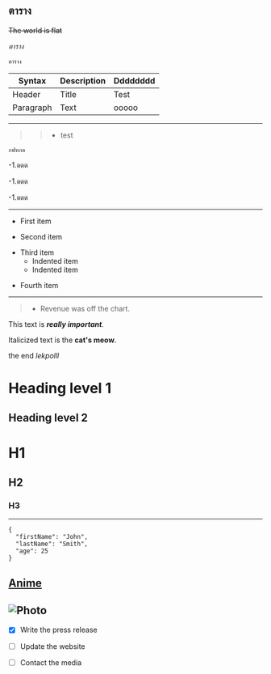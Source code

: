 
 ## ตาราง
 ~~The world is flat~~

*ตาราง*

 ``ตาราง``

| Syntax | Description | Dddddddd |
| ----------- | ----------- | ----------- |
| Header | Title | Test |
| Paragraph | Text | ooooo |
---
>> + test

    กฟหกด
-1.ดดด

-1.ดดด

-1.ดดด

---

- First item
+ Second item
- Third item
    * Indented item
    * Indented item
* Fourth item
---
> - Revenue was off the chart.

This text is ***really important***.

Italicized text is the **cat's meow**.

the end *lekpolll*

Heading level 1
=

Heading level 2
-

# H1
## H2
### H3

---

```
{
  "firstName": "John",
  "lastName": "Smith",
  "age": 25
}
```

[Anime](https://www.anime-sugoi.com/play/152266/9.html)
----
![Photo](https://hackernoon.com/hn-images/1*9wzIVP0r5K-I4pq58LyVxw.gif)
---

-[x] Write the press release

-[ ] Update the website

-[ ] Contact the media